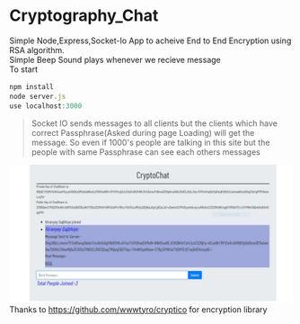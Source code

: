 # Cryptography_Chat
Simple Node,Express,Socket-Io App to acheive End to End Encryption using RSA algorithm.  
Simple Beep Sound plays whenever we recieve message   
To start
```javascript
npm install
node server.js
use localhost:3000
```

>Socket IO sends messages to all clients but the clients which have correct Passphrase(Asked during page Loading) will get the message. So even if 1000's people are talking in this site but the people with same Passphrase can see each others messages  

![ScreenShot](https://github.com/djvu97/Cryptography-Chat/blob/master/1.JPG)  
Thanks to https://github.com/wwwtyro/cryptico for encryption library
